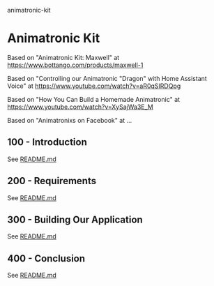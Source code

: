 animatronic-kit
# Animatronic Kit

Based on "Animatronic Kit: Maxwell" at https://www.bottango.com/products/maxwell-1

Based on "Controlling our Animatronic "Dragon" with Home Assistant Voice" at https://www.youtube.com/watch?v=aR0qSIRDQpg

Based on "How You Can Build a Homemade Animatronic" at https://www.youtube.com/watch?v=XySajWa3E_M

Based on "Animatronixs on Facebook" at ...

## 100 - Introduction

See [README.md](./100/README.md)

## 200 - Requirements

See [README.md](./200/README.md)

## 300 - Building Our Application

See [README.md](./300/README.md)

## 400 - Conclusion

See [README.md](./400/README.md)
